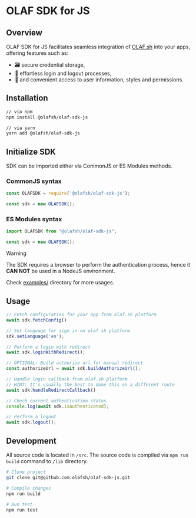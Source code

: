 # OLAF SDK for JS

## Overview

OLAF SDK for JS facilitates seamless integration of [OLAF.sh](https://olaf.sh/) into your apps,
offering features such as:

- 🗃️ secure credential storage,
- 🔐 effortless login and
  logout processes,
- 👤 and convenient access to user information, styles and permissions.

## Installation

```bash
// via npm
npm install @olafsh/olaf-sdk-js

// via yarn
yarn add @olafsh/olaf-sdk-js
```

## Initialize SDK

SDK can be imported either via CommonJS or ES Modules methods.

### CommonJS syntax

```js
const OLAFSDK = require('@olafsh/olaf-sdk-js');

const sdk = new OLAFSDK();
```

### ES Modules syntax

```js
import OLAFSDK from "@olafsh/olaf-sdk-js";

const sdk = new OLAFSDK();
```

> [!WARNING]  
> The SDK requires a browser to perform the authentication process,
> hence it **CAN NOT** be used in a NodeJS environment.

Check [examples/](https://github.com/olafsh/olaf-sdk-js/tree/main/examples) directory for more usages.

## Usage

```js
// Fetch configuration for your app from olaf.sh platform
await sdk.fetchConfig()

// Set language for sign in on olaf.sh platform
sdk.setLanguage('en');

// Perform a login with redirect
await sdk.loginWithRedirect();

// OPTIONAL: Build authorize url for manual redirect
const authorizeUrl = await sdk.buildAuthorizeUrl();

// Handle login callback from olaf.sh platform
// HINT: It's usually the best to done this on a different route
await sdk.handleRedirectCallback()

// Check current authentication status
console.log(await sdk.isAuthenticated);

// Perform a logout
await sdk.logout();
```

## Development

All source code is located in `/src`.
The source code is compiled via `npm run build` command to `/lib` directory.

```bash
# Clone project
git clone git@github.com:olafsh/olaf-sdk-js.git

# Compile changes
npm run build
    
# Run test
npm run test
```
